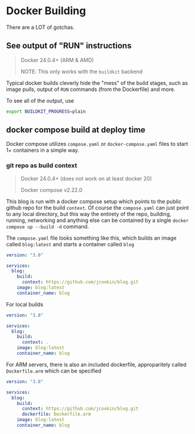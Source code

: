 # Docker Building

There are a LOT of gotchas.

## See output of "RUN" instructions

> Docker 24.0.4+ (ARM & AMD)
>
> NOTE: This only works with the `buildkit` backend

Typical docker builds cleverly hide the "mess" of the build stages, such as image pulls, output of `RUN` commands (from the Dockerfile) and more.

To see all of the output, use

```sh
export BUILDKIT_PROGRESS=plain
```

## docker compose build at deploy time

Docker compose utilizes `compose.yaml` or `docker-compose.yaml` files to start 1+ containers in a simple way.

### git repo as build context

> Docker 24.0.4+ (does not work on at least docker 20)
>
> Docker compose v2.22.0

This blog is run with a docker compose setup which points to the public github repo for the build `context`.
Of course the `compose.yaml` can just point to any local directory, but this way the entirety of the repo, building, running, networking and anything else can be contained by a single `docker compose up --build -d` command.

The `compose.yaml` file looks something like this, which builds an image called `blog:latest` and starts a container called `blog`

```yaml
version: "3.8"

services:
  blog:
    build:
      context: https://github.com/jcookin/blog.git
    image: blog:latest
    container_name: blog
```

For local builds

```yaml
version: "3.8"

services:
  blog:
    build:
      context: .
    image: blog:latest
    container_name: blog
```

For ARM servers, there is also an included dockerfile, approparitely called `Dockerfile.arm` which can be specified

```yaml
version: "3.8"

services:
  blog:
    build:
      context: https://github.com/jcookin/blog.git
      dockerfile: Dockerfile.arm
    image: blog:latest
    container_name: blog
```
